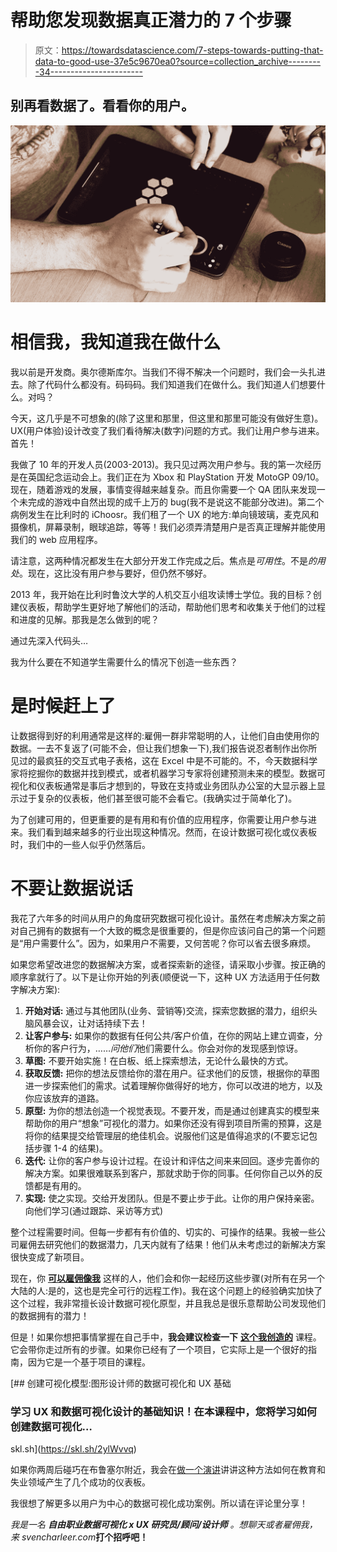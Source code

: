 # 帮助您发现数据真正潜力的 7 个步骤

> 原文：<https://towardsdatascience.com/7-steps-towards-putting-that-data-to-good-use-37e5c9670ea0?source=collection_archive---------34----------------------->

## 别再看数据了。看看你的用户。

![](img/c4e668d966d94ad952ab364826c5e8f7.png)

# 相信我，我知道我在做什么

我以前是开发商。奥尔德斯库尔。当我们不得不解决一个问题时，我们会一头扎进去。除了代码什么都没有。码码码。我们知道我们在做什么。我们知道人们想要什么。对吗？

今天，这几乎是不可想象的(除了这里和那里，但这里和那里可能没有做好生意)。UX(用户体验)设计改变了我们看待解决(数字)问题的方式。我们让用户参与进来。首先！

我做了 10 年的开发人员(2003-2013)。我只见过两次用户参与。我的第一次经历是在英国纪念运动会上。我们正在为 Xbox 和 PlayStation 开发 MotoGP 09/10。现在，随着游戏的发展，事情变得越来越复杂。而且你需要一个 QA 团队来发现一个未完成的游戏中自然出现的成千上万的 bug(我不是说这不能部分改进)。第二个病例发生在比利时的 iChoosr。我们租了一个 UX 的地方:单向镜玻璃，麦克风和摄像机，屏幕录制，眼球追踪，等等！我们必须弄清楚用户是否真正理解并能使用我们的 web 应用程序。

请注意，这两种情况都发生在大部分开发工作完成之后。焦点是*可用性*。不是*的用处*。现在，这比没有用户参与要好，但仍然不够好。

2013 年，我开始在比利时鲁汶大学的人机交互小组攻读博士学位。我的目标？创建仪表板，帮助学生更好地了解他们的活动，帮助他们思考和收集关于他们的过程和进度的见解。那我是怎么做到的呢？

通过先深入代码头…

我为什么要在不知道学生需要什么的情况下创造一些东西？

# 是时候赶上了

让数据得到好的利用通常是这样的:雇佣一群非常聪明的人，让他们自由使用你的数据。一去不复返了(可能不会，但让我们想象一下),我们报告说忍者制作出你所见过的最疯狂的交互式电子表格，这在 Excel 中是不可能的。不，今天数据科学家将挖掘你的数据并找到模式，或者机器学习专家将创建预测未来的模型。数据可视化和仪表板通常是事后才想到的，导致在支持或业务团队办公室的大显示器上显示过于复杂的仪表板，他们甚至很可能不会看它。(我确实过于简单化了)。

为了创建可用的，但更重要的是有用和有价值的应用程序，你需要让用户参与进来。我们看到越来越多的行业出现这种情况。然而，在设计数据可视化或仪表板时，我们中的一些人似乎仍然落后。

# 不要让数据说话

我花了六年多的时间从用户的角度研究数据可视化设计。虽然在考虑解决方案之前对自己拥有的数据有一个大致的概念是很重要的，但是你应该问自己的第一个问题是“用户需要什么”。因为，如果用户不需要，又何苦呢？你可以省去很多麻烦。

如果您希望改进您的数据解决方案，或者探索新的途径，请采取小步骤。按正确的顺序拿就行了。以下是让你开始的列表(顺便说一下，这种 UX 方法适用于任何数字解决方案):

1.  **开始对话:**
    通过与其他团队(业务、营销等)交流，探索您数据的潜力，组织头脑风暴会议，让对话持续下去！
2.  **让客户参与:**
    如果你的数据有任何公共/客户价值，在你的网站上建立调查，分析你的客户行为，……*问他们*他们需要什么。你会对你的发现感到惊讶。
3.  **草图:** 不要开始实施！在白板、纸上探索想法，无论什么最快的方式。
4.  **获取反馈:**
    把你的想法反馈给你的潜在用户。征求他们的反馈，根据你的草图进一步探索他们的需求。试着理解你做得好的地方，你可以改进的地方，以及你应该放弃的道路。
5.  **原型:** 为你的想法创造一个视觉表现。不要开发，而是通过创建真实的模型来帮助你的用户“想象”可视化的潜力。如果你还没有得到项目所需的预算，这是将你的结果提交给管理层的绝佳机会。说服他们这是值得追求的(不要忘记包括步骤 1-4 的结果)。
6.  **迭代:**
    让你的客户参与设计过程。在设计和评估之间来来回回。逐步完善你的解决方案。如果很难联系到客户，那就求助于你的同事。任何你自己以外的反馈都是有用的。
7.  **实现:** 使之实现。交给开发团队。但是不要止步于此。让你的用户保持亲密。向他们学习(通过跟踪、采访等方式)

整个过程需要时间。但每一步都有有价值的、切实的、可操作的结果。我被一些公司雇佣去研究他们的数据潜力，几天内就有了结果！他们从未考虑过的新解决方案很快变成了新项目。

现在，你 [**可以雇佣像我**](http://svencharleer.com) 这样的人，他们会和你一起经历这些步骤(对所有在另一个大陆的人:是的，这也是完全可行的远程工作)。我在这个问题上的经验确实加快了这个过程，我非常擅长设计数据可视化原型，并且我总是很乐意帮助公司发现他们的数据拥有的潜力！

但是！如果你想把事情掌握在自己手中，**我会建议检查一下** [**这个我创造的**](https://skl.sh/2ylWvvq) 课程。它会带你走过所有的步骤。如果你已经有了一个项目，它实际上是一个很好的指南，因为它是一个基于项目的课程。

[](https://skl.sh/2ylWvvq) [## 创建可视化模型:图形设计师的数据可视化和 UX 基础

### 学习 UX 和数据可视化设计的基础知识！在本课程中，您将学习如何创建数据可视化…

skl.sh](https://skl.sh/2ylWvvq) 

如果你两周后碰巧在布鲁塞尔附近，我会在[做一个演讲](https://www.meetup.com/UX-Antwerp/events/264334560/)讲讲这种方法如何在教育和失业领域产生了几个成功的仪表板。

我很想了解更多以用户为中心的数据可视化成功案例。所以请在评论里分享！

*我是一名* ***自由职业数据可视化 x UX 研究员/顾问/设计师*** *。想聊天或者雇佣我，来 svencharleer.com*[](http://svencharleer.com)**打个招呼吧！**